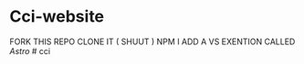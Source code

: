 # Cci-website
FORK THIS REPO 
CLONE IT ( SHUUT )
NPM I 
ADD A VS EXENTION CALLED *Astro*
#   c c i  
 